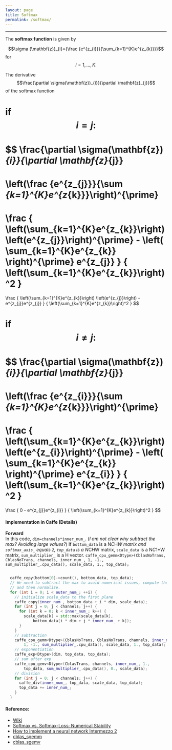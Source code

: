 ```yaml
---
layout: page
title: Softmax
permalink: /softmax/
---
```


------

The **softmax function** is given by

$$\sigma (\mathbf{z})_{i}={\frac {e^{z_{i}}}{\sum_{k=1}^{K}e^{z_{k}}}}$$
for $$i=1,\dots,K.$$  

The derivative $$\frac{\partial \sigma(\mathbf{z})_{i}}{\partial \mathbf{z}_{j}}$$ of the softmax function  

if $$i=j:$$  
$$
\frac{\partial \sigma(\mathbf{z})_{i}}{\partial \mathbf{z}_{j}}
=
\left(\frac {e^{z_{j}}}{\sum _{k=1}^{K}e^{z_{k}}}\right)^{\prime}
=
\frac { \left(\sum_{k=1}^{K}e^{z_{k}}\right) \left(e^{z_{j}}\right)^{\prime} - \left( \sum_{k=1}^{K}e^{z_{k}} \right)^{\prime} e^{z_{j}} } { \left(\sum_{k=1}^{K}e^{z_{k}}\right)^2 } 
=
\frac { \left(\sum_{k=1}^{K}e^{z_{k}}\right) \left(e^{z_{j}}\right) - e^{z_{j}}e^{z_{j}} } { \left(\sum_{k=1}^{K}e^{z_{k}}\right)^2 } 
$$  

if $$i \neq j:$$  
$$
\frac{\partial \sigma(\mathbf{z})_{i}}{\partial \mathbf{z}_{j}}
=
\left(\frac {e^{z_{i}}}{\sum _{k=1}^{K}e^{z_{k}}}\right)^{\prime}
=
\frac { \left(\sum_{k=1}^{K}e^{z_{k}}\right) \left(e^{z_{i}}\right)^{\prime} - \left( \sum_{k=1}^{K}e^{z_{k}} \right)^{\prime} e^{z_{i}} } { \left(\sum_{k=1}^{K}e^{z_{k}}\right)^2 } 
=
\frac { 0 - e^{z_{j}}e^{z_{i}} } { \left(\sum_{k=1}^{K}e^{z_{k}}\right)^2 } 
$$


#### Implementation in Caffe (Details)

**Forward**  
In this code, `dim=channels*inner_num_`. (*I am not clear why subtract the max? Avoiding large values?*) If `bottom_data` is a N*C*H*W matrix and `softmax_axis_` equals `2`, `top_data` is a N*C*H*W matrix, `scale_data` is a N*C*1*W matrix, `sum_multiplier_` is a H vector. `caffe_cpu_gemm<Dtype>(CblasNoTrans, CblasNoTrans, channels, inner_num_, 1, -1., sum_multiplier_.cpu_data(), scale_data, 1., top_data);`

```c++

  caffe_copy(bottom[0]->count(), bottom_data, top_data);
  // We need to subtract the max to avoid numerical issues, compute the exp,
  // and then normalize.
  for (int i = 0; i < outer_num_; ++i) {
    // initialize scale_data to the first plane
    caffe_copy(inner_num_, bottom_data + i * dim, scale_data);
    for (int j = 0; j < channels; j++) {
      for (int k = 0; k < inner_num_; k++) {
        scale_data[k] = std::max(scale_data[k],
            bottom_data[i * dim + j * inner_num_ + k]);
      }
    }
    // subtraction
    caffe_cpu_gemm<Dtype>(CblasNoTrans, CblasNoTrans, channels, inner_num_,
        1, -1., sum_multiplier_.cpu_data(), scale_data, 1., top_data);
    // exponentiation
    caffe_exp<Dtype>(dim, top_data, top_data);
    // sum after exp
    caffe_cpu_gemv<Dtype>(CblasTrans, channels, inner_num_, 1.,
        top_data, sum_multiplier_.cpu_data(), 0., scale_data);
    // division
    for (int j = 0; j < channels; j++) {
      caffe_div(inner_num_, top_data, scale_data, top_data);
      top_data += inner_num_;
    }
  }

```


#### Reference:
* [Wiki](https://en.wikipedia.org/wiki/Softmax_function)
* [Softmax vs. Softmax-Loss: Numerical Stability](http://freemind.pluskid.org/machine-learning/softmax-vs-softmax-loss-numerical-stability/)
* [How to implement a neural network Intermezzo 2](http://peterroelants.github.io/posts/neural_network_implementation_intermezzo02/)
* [cblas_sgemm](https://developer.apple.com/library/mac/documentation/Accelerate/Reference/BLAS_Ref/#//apple_ref/c/func/cblas_sgemm)
* [cblas_sgemv]()